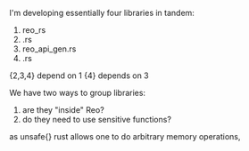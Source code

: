 I'm developing essentially four libraries in tandem:
1. reo_rs
2. <yourproto>.rs
3. reo_api_gen.rs
4. <yourapi>.rs

{2,3,4} depend on 1
{4} depends on 3


We have two ways to group libraries:
1. are they "inside" Reo?
2. do they need to use sensitive functions?

as unsafe{} rust allows one to do arbitrary memory operations,  